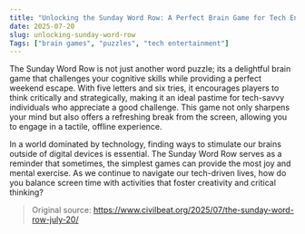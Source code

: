 ```yaml
---
title: "Unlocking the Sunday Word Row: A Perfect Brain Game for Tech Enthusiasts"
date: 2025-07-20
slug: unlocking-sunday-word-row
Tags: ["brain games", "puzzles", "tech entertainment"]
---
```


The Sunday Word Row is not just another word puzzle; its a delightful brain game that challenges your cognitive skills while providing a perfect weekend escape. With five letters and six tries, it encourages players to think critically and strategically, making it an ideal pastime for tech-savvy individuals who appreciate a good challenge. This game not only sharpens your mind but also offers a refreshing break from the screen, allowing you to engage in a tactile, offline experience.

In a world dominated by technology, finding ways to stimulate our brains outside of digital devices is essential. The Sunday Word Row serves as a reminder that sometimes, the simplest games can provide the most joy and mental exercise. As we continue to navigate our tech-driven lives, how do you balance screen time with activities that foster creativity and critical thinking?
> Original source: https://www.civilbeat.org/2025/07/the-sunday-word-row-july-20/